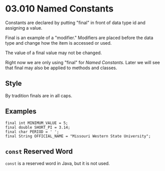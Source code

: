 # 03.010 Named Constants

Constants are declared by putting "final" in front of data type id and assigning a value.

Final is an example of a "modifier."  Modifiers are placed before the data type and change how the item is accessed or used.

The value of a final value may not be changed.

Right now we are only using "final" for *Named Constants.* Later we will see that final may also be applied to methods and classes.

## Style

By tradition finals are in all caps.

## Examples

```
final int MINIMUM_VALUE = 5;
final double SHORT_PI = 3.14;
final char PERIOD = ' ';
final String OFFICIAL_NAME = "Missouri Western State University";
```

## `const` Reserved Word

`const` is a reserved word in Java, but it is not used.
